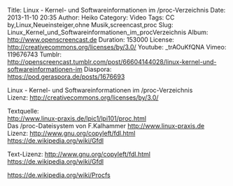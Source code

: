 Title: Linux - Kernel- und Softwareinformationen im /proc-Verzeichnis
Date: 2013-11-10 20:35
Author: Heiko
Category: Video
Tags: CC by,Linux,Neueinsteiger,ohne Musik,screencast,proc
Slug: Linux_Kernel_und_Softwareinformationen_im_procVerzeichnis
Album: http://www.openscreencast.de
Duration: 153000
License: http://creativecommons.org/licenses/by/3.0/
Youtube: _trAOuKfQNA
Vimeo: 119676743
Tumblr: http://openscreencast.tumblr.com/post/66604144028/linux-kernel-und-softwareinformationen-im
Diaspora: https://pod.geraspora.de/posts/1676693

Linux - Kernel- und Softwareinformationen im /proc-Verzeichnis  
Lizenz: <http://creativecommons.org/licenses/by/3.0/>  
  
Textquelle:  
<http://www.linux-praxis.de/lpic1/lpi101/proc.html>  
Das /proc-Dateisystem von F.Kalhammer <http://www.linux-praxis.de>  
Lizenz: <http://www.gnu.org/copyleft/fdl.html>
<https://de.wikipedia.org/wiki/Gfdl>  
  
Text-Lizenz: <http://www.gnu.org/copyleft/fdl.html>
<https://de.wikipedia.org/wiki/Gfdl>  
  
<https://de.wikipedia.org/wiki/Procfs>

